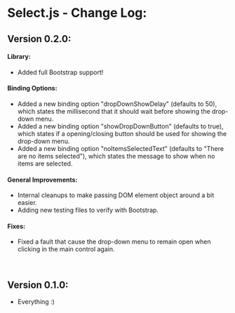 # Select.js - Change Log:

## Version 0.2.0:

#### **Library:**
- Added full Bootstrap support!

#### **Binding Options:**
- Added a new binding option "dropDownShowDelay" (defaults to 50), which states the millisecond that it should wait before showing the drop-down menu.
- Added a new binding option "showDropDownButton" (defaults to true), which states if a opening/closing button should be used for showing the drop-down menu.
- Added a new binding option "noItemsSelectedText" (defaults to "There are no items selected"), which states the message to show when no items are selected.

#### **General Improvements:**
- Internal cleanups to make passing DOM element object around a bit easier.
- Adding new testing files to verify with Bootstrap.

#### **Fixes:**
- Fixed a fault that cause the drop-down menu to remain open when clicking in the main control again.

<br>


## Version 0.1.0:
- Everything :)